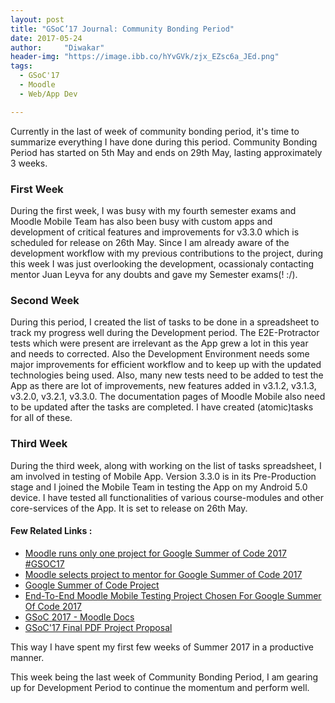 ```yaml
---
layout: post
title: "GSoC’17 Journal: Community Bonding Period"
date: 2017-05-24
author:     "Diwakar"
header-img: "https://image.ibb.co/hYvGVk/zjx_EZsc6a_JEd.png"
tags:
  - GSoC'17
  - Moodle
  - Web/App Dev

---
```



Currently in the last of week of community bonding period, it's time to summarize everything I have done during this period. Community Bonding Period has started on 5th May and ends on 29th May, lasting approximately 3 weeks.

### First Week
During the first week, I was busy with my fourth semester exams and Moodle Mobile Team has also been busy with custom apps and development of critical features and improvements for v3.3.0 which is scheduled for release on 26th May. Since I am already aware of the development workflow with my previous contributions to the project, during this week I was just overlooking the development, ocassionaly contacting mentor Juan Leyva for any doubts and gave my Semester exams(! :/).

### Second Week
During this period, I created the list of tasks to be done in a spreadsheet to track my progress well during the Development period. The E2E-Protractor tests which were present are irrelevant as the App grew a lot in this year and needs to corrected. Also the Development Environment needs some major improvements for efficient workflow and to keep up with the updated technologies being used. Also, many new tests need to be added to test the App as there are lot of improvements, new features added in v3.1.2, v3.1.3, v3.2.0, v3.2.1, v3.3.0. The documentation pages of Moodle Mobile also need to be updated after the tasks are completed. I have created (atomic)tasks for all of these.

### Third Week
During the third week, along with working on the list of tasks spreadsheet, I am involved in testing of Mobile App. Version 3.3.0 is in its Pre-Production stage and I joined the Mobile Team in testing the App on my Android 5.0 device. I have tested all functionalities of various course-modules and other core-services of the App. It is set to release on 26th May.

#### Few Related Links : 
* [Moodle runs only one project for Google Summer of Code 2017 #GSOC17](http://www.moodleworld.com/moodle-runs-only-one-project-for-google-summer-of-code-2017-gsoc17/)
* [Moodle selects project to mentor for Google Summer of Code 2017](https://moodle.com/2017/05/11/moodle-selects-project-mentor-google-summer-code-2017/)
* [Google Summer of Code Project](https://summerofcode.withgoogle.com/projects/#5005300592541696)
* [End-To-End Moodle Mobile Testing Project Chosen For Google Summer Of Code 2017](http://www.moodlenews.com/2017/end-to-end-moodle-mobile-testing-project-chosen-for-google-summer-of-code-2017/)
* [GSoC 2017 - Moodle Docs](https://docs.moodle.org/dev/GSOC/2017)
* [GSoC'17 Final PDF Project Proposal](https://storage.googleapis.com/summerofcode-prod.appspot.com/gsoc/core_project/doc/5386041314770944_1491189709_ImproveEnd-to-EndTestingInTheMobileApp-Diwakar.pdf?Expires=1495725198&GoogleAccessId=summerofcode-prod%40appspot.gserviceaccount.com&Signature=Eo2rH8RyNpd35IU0GqLl6sZdyMMjCBcjYppRSjAQS0MGvuCyFFpxX94uQJQsgbd2VxPKAopZGfGKZJwjCbTczRajx2EzNMkBdYttYluIohQil7%2Ff5cjlTJ%2BUKqMXDUQYg4wORRCfqmrjv6Aw1DpwTiztXBgu8B4ykkdNiPOFcMJZt4wBLUMIHhbwWoFX9Tg%2Bb0fIj8cx2Y5PP%2BKTYTmQSPIIoZWMndGODKk9RT%2Fga%2BvBGWzKSYrhzirtvWCcV2zM%2F9CtRPr7C5vRV%2BIveH%2BXIYh7EYdEGOf9rQotWyQvAWDN03aOT%2BXd3P8ShSfGX0UmN8Z4MJF9mk7w%2Bs%2B%2FvZtxZQ%3D%3D)


This way I have spent my first few weeks of Summer 2017 in a productive manner. 


This week being the last week of Community Bonding Period, I am gearing up for Development Period to continue the momentum and perform well.